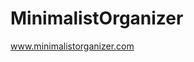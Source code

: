# MinimalistOrganizer

www.minimalistorganizer.com

  <img src="https://icatcare.org/app/uploads/2018/07/Thinking-of-getting-a-cat.png" alt="">
